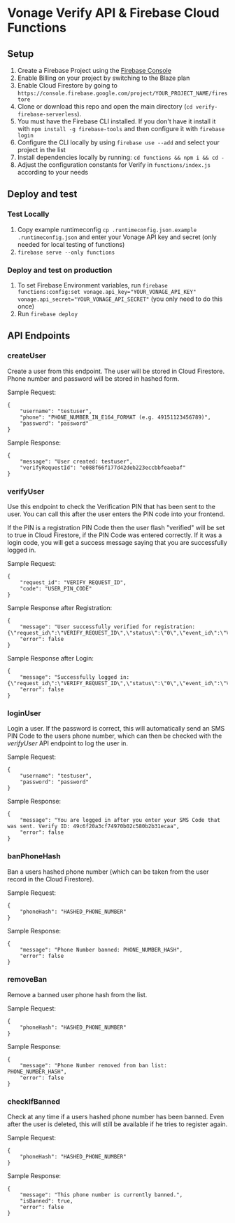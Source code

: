 # Vonage Verify API & Firebase Cloud Functions

## Setup

1. Create a Firebase Project using the [Firebase Console](https://console.firebase.google.com/)
2. Enable Billing on your project by switching to the Blaze plan
3. Enable Cloud Firestore by going to `https://console.firebase.google.com/project/YOUR_PROJECT_NAME/firestore`
4. Clone or download this repo and open the main directory (`cd verify-firebase-serverless`).
5. You must have the Firebase CLI installed. If you don't have it install it with `npm install -g firebase-tools` and then configure it with `firebase login`
6. Configure the CLI locally by using `firebase use --add` and select your project in the list
7. Install dependencies locally by running: `cd functions && npm i && cd -`
8. Adjust the configuration constants for Verify in `functions/index.js` according to your needs

## Deploy and test

### Test Locally

1. Copy example runtimeconfig `cp .runtimeconfig.json.example .runtimeconfig.json` and enter your Vonage API key and secret (only needed for local testing of functions)
2. `firebase serve --only functions`

### Deploy and test on production

1. To set Firebase Environment variables, run `firebase functions:config:set vonage.api_key="YOUR_VONAGE_API_KEY" vonage.api_secret="YOUR_VONAGE_API_SECRET"` (you only need to do this once)
2. Run `firebase deploy`

## API Endpoints

### createUser

Create a user from this endpoint. The user will be stored in Cloud Firestore. Phone number and password will be stored in hashed form.

Sample Request:

```
{
    "username": "testuser",
    "phone": "PHONE_NUMBER_IN_E164_FORMAT (e.g. 49151123456789)",
    "password": "password"
}
```
Sample Response:
```
{
    "message": "User created: testuser",
    "verifyRequestId": "e088f66f177d42deb223eccbbfeaebaf"
}
```

### verifyUser

Use this endpoint to check the Verification PIN that has been sent to the user. You can call this after the user enters the PIN code into your frontend.

If the PIN is a registration PIN Code then the user flash "verified" will be set to true in Cloud Firestore, if the PIN Code was entered correctly. If it was a login code, you will get a success message saying that you are successfully logged in.

Sample Request:

```
{
    "request_id": "VERIFY_REQUEST_ID",
    "code": "USER_PIN_CODE"
}
```
Sample Response after Registration:
```
{
    "message": "User successfully verified for registration: {\"request_id\":\"VERIFY_REQUEST_ID\",\"status\":\"0\",\"event_id\":\"VERIFY_EVENT_ID\",\"price\":\"0.01\",\"currency\":\"EUR\",\"estimated_price_messages_sent\":\"0.01\"}",
    "error": false
}
```
Sample Response after Login:
```
{
    "message": "Successfully logged in: {\"request_id\":\"VERIFY_REQUEST_ID\",\"status\":\"0\",\"event_id\":\"VERIFY_EVENT_ID\",\"price\":\"0.01\",\"currency\":\"EUR\",\"estimated_price_messages_sent\":\"0.01\"}",
    "error": false
}
```

### loginUser

Login a user. If the password is correct, this will automatically send an SMS PIN Code to the users phone number, which can then be checked with the _verifyUser_ API endpoint to log the user in.

Sample Request:

```
{
    "username": "testuser",
    "password": "password"
}
```
Sample Response:
```
{
    "message": "You are logged in after you enter your SMS Code that was sent. Verify ID: 49c6f20a3cf74970b02c580b2b31ecaa",
    "error": false
}
```

### banPhoneHash

Ban a users hashed phone number (which can be taken from the user record in the Cloud Firestore).

Sample Request:

```
{
    "phoneHash": "HASHED_PHONE_NUMBER"
}
```
Sample Response:
```
{
    "message": "Phone Number banned: PHONE_NUMBER_HASH",
    "error": false
}
```


### removeBan

Remove a banned user phone hash from the list.

Sample Request:

```
{
    "phoneHash": "HASHED_PHONE_NUMBER"
}
```
Sample Response:
```
{
    "message": "Phone Number removed from ban list: PHONE_NUMBER_HASH",
    "error": false
}
```

### checkIfBanned

Check at any time if a users hashed phone number has been banned. Even after the user is deleted, this will still be available if he tries to register again.

Sample Request:

```
{
    "phoneHash": "HASHED_PHONE_NUMBER"
}
```

Sample Response:

```
{
    "message": "This phone number is currently banned.",
    "isBanned": true,
    "error": false
}
```
